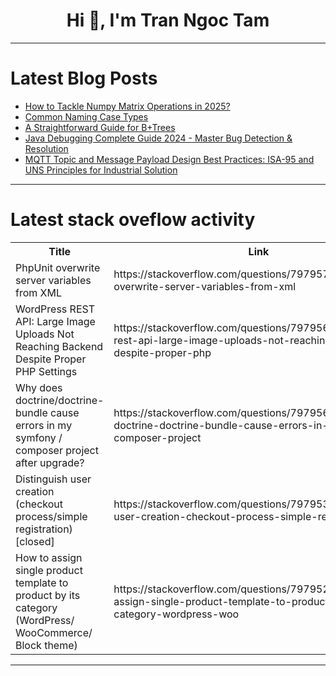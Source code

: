 <h1 align="center">Hi 👋, I'm Tran Ngoc Tam</h1>

---

# Latest Blog Posts 
<!-- BLOG-POST-LIST:START -->
- [How to Tackle Numpy Matrix Operations in 2025?](https://dev.to/rociogarciavf/how-to-tackle-numpy-matrix-operations-in-2025-35g6)
- [Common Naming Case Types](https://dev.to/michael-gokey/common-naming-case-types-14bo)
- [A Straightforward Guide for B+Trees](https://dev.to/eyochen/a-straightforward-guide-for-btrees-33h9)
- [Java Debugging Complete Guide 2024 - Master Bug Detection &amp; Resolution](https://dev.to/satyam_gupta_0d1ff2152dcc/java-debugging-complete-guide-2024-master-bug-detection-resolution-152m)
- [MQTT Topic and Message Payload Design Best Practices: ISA-95 and UNS Principles for Industrial Solution](https://dev.to/zakiullah_barakzai_bcb8ee/mqtt-topic-and-message-payload-design-best-practices-isa-95-and-uns-principles-for-industrial-c6l)
<!-- BLOG-POST-LIST:END -->

---

# Latest stack oveflow activity
<table>
  <tr><th>Title</th><th>Link</th></tr>
  <!-- STACKOVERFLOW:START --><tr><td>PhpUnit overwrite server variables from XML</td><td>https://stackoverflow.com/questions/79795758/phpunit-overwrite-server-variables-from-xml</td></tr><tr><td>WordPress REST API: Large Image Uploads Not Reaching Backend Despite Proper PHP Settings</td><td>https://stackoverflow.com/questions/79795669/wordpress-rest-api-large-image-uploads-not-reaching-backend-despite-proper-php</td></tr><tr><td>Why does doctrine/doctrine-bundle cause errors in my symfony / composer project after upgrade?</td><td>https://stackoverflow.com/questions/79795647/why-does-doctrine-doctrine-bundle-cause-errors-in-my-symfony-composer-project</td></tr><tr><td>Distinguish user creation &lpar;checkout process/simple registration&rpar; [closed]</td><td>https://stackoverflow.com/questions/79795356/distinguish-user-creation-checkout-process-simple-registration</td></tr><tr><td>How to assign single product template to product by its category &lpar;WordPress/ WooCommerce/ Block theme&rpar;</td><td>https://stackoverflow.com/questions/79795207/how-to-assign-single-product-template-to-product-by-its-category-wordpress-woo</td></tr><!-- STACKOVERFLOW:END -->
</table>

---


